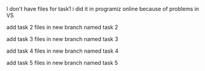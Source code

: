 I don't have files for task1 i did it in programiz online because of problems in VS

add task 2 files in new branch named task 2

add task 3 files in new branch named task 3

add task 4 files in new branch named task 4

add task 5 files in new branch named task 5
